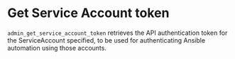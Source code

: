 # Get Service Account token
`admin_get_service_account_token` retrieves the API authentication token for the ServiceAccount specified, to be used for authenticating Ansible automation using those accounts.